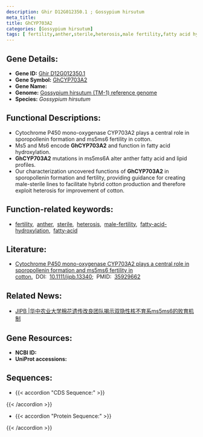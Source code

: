 ```yaml
---
description: Ghir D12G012350.1 ; Gossypium hirsutum
meta_title:
title: GhCYP703A2
categories: [Gossypium hirsutum]
tags: [ fertility,anther,sterile,heterosis,male fertility,fatty acid hydroxylation,fatty acid ]
---
```


## Gene Details:
- **Gene ID:**	[Ghir D12G012350.1]()
- **Gene Symbol:** <u>GhCYP703A2</u>
- **Gene Name:** 
- **Genome:** [Gossypium hirsutum (TM-1) reference genome]()
- **Species:** *Gossypium hirsutum*

## Functional Descriptions:
   - Cytochrome P450 mono-oxygenase CYP703A2 plays a central role in sporopollenin formation and ms5ms6 fertility in cotton.
   - Ms5 and Ms6 encode **GhCYP703A2** and function in fatty acid hydroxylation.
   - **GhCYP703A2** mutations in ms5ms6A alter anther fatty acid and lipid profiles.
   - Our characterization uncovered functions of **GhCYP703A2** in sporopollenin formation and fertility, providing guidance for creating male-sterile lines to facilitate hybrid cotton production and therefore exploit heterosis for improvement of cotton.

## Function-related keywords:
   - [fertility](/tags/fertility/),&nbsp;&nbsp;[anther](/tags/anther/),&nbsp;&nbsp;[sterile](/tags/sterile/),&nbsp;&nbsp;[heterosis](/tags/heterosis/),&nbsp;&nbsp;[male-fertility](/tags/male-fertility/),&nbsp;&nbsp;[fatty-acid-hydroxylation](/tags/fatty-acid-hydroxylation/),&nbsp;&nbsp;[fatty-acid](/tags/fatty-acid/)

## Literature:
   - [Cytochrome P450 mono-oxygenase CYP703A2 plays a central role in sporopollenin formation and ms5ms6 fertility in cotton.]( https://onlinelibrary.wiley.com/doi/10.1111/jipb.13340)&nbsp;&nbsp;DOI:&nbsp;&nbsp;[10.1111/jipb.13340](https://onlinelibrary.wiley.com/doi/10.1111/jipb.13340);&nbsp;&nbsp;PMID:&nbsp;&nbsp;[35929662](https://pubmed.ncbi.nlm.nih.gov/35929662/)

## Related News:
   - [JIPB | ​华中农业大学棉花遗传改良团队揭示双隐性核不育系ms5ms6的败育机制](https://mp.weixin.qq.com/s?__biz=Mzg3MDEwNDEyMg==&mid=2247535618&idx=2&sn=740aa523bab757061da8612f20671025&chksm=ce90e157f9e76841e22e5df7a59a221ac14fc81e7c6145444d391a092482519449e513732a80&scene=27#wechat_redirect)

## Gene Resources:
- **NCBI ID:**  [](https://www.ncbi.nlm.nih.gov/gene/?term=)
- **UniProt accessions:** [](https://www.uniprot.org/uniprotkb//entry)



## Sequences:
- {{< accordion "CDS Sequence:" >}}

{{< /accordion >}}
- {{< accordion "Protein Sequence:" >}}

{{< /accordion >}}
